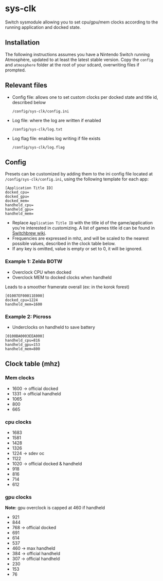 # sys-clk

Switch sysmodule allowing you to set cpu/gpu/mem clocks according to the running application and docked state.

## Installation

The following instructions assumes you have a Nintendo Switch running Atmosphère, updated to at least the latest stable version.
Copy the `config` and `atmosphere` folder at the root of your sdcard, overwriting files if prompted.

## Relevant files

* Config file: allows one to set custom clocks per docked state and title id, described below

	`/config/sys-clk/config.ini`

* Log file: where the log are written if enabled

	`/config/sys-clk/log.txt`

* Log flag file: enables log writing if file exists

	`/config/sys-clk/log.flag`

## Config

Presets can be customized by adding them to the ini config file located at `/config/sys-clk/config.ini`, using the following template for each app:

```
[Application Title ID]
docked_cpu=
docked_gpu=
docked_mem=
handheld_cpu=
handheld_gpu=
handheld_mem=
```

* Replace `Application Title ID` with the title id of the game/application you're interested in customizing.
A list of games title id can be found in [Switchbrew wiki](https://switchbrew.org/wiki/Title_list/Games).
* Frequencies are expressed in mhz, and will be scaled to the nearest possible values, described in the clock table below.
* If any key is omitted, value is empty or set to 0, it will be ignored.

### Example 1: Zelda BOTW

* Overclock CPU when docked
* Overclock MEM to docked clocks when handheld

Leads to a smoother framerate overall (ex: in the korok forest)

```
[01007EF00011E000]
docked_cpu=1224
handheld_mem=1600
```

### Example 2: Picross

* Underclocks on handheld to save battery

```
[0100BA0003EEA000]
handheld_cpu=816
handheld_gpu=153
handheld_mem=800
```

## Clock table (mhz)

### Mem clocks

* 1600 -> official docked
* 1331 -> official handheld
* 1065
* 800
* 665

### cpu clocks

* 1683
* 1581
* 1428
* 1326
* 1224 → sdev oc
* 1122
* 1020 → official docked & handheld
* 918
* 816
* 714
* 612

### gpu clocks

**Note:** gpu overclock is capped at 460 if handheld

* 921
* 844
* 768 → official docked
* 691
* 614
* 537
* 460 → max handheld
* 384 → official handheld
* 307 → official handheld
* 230
* 153
* 76